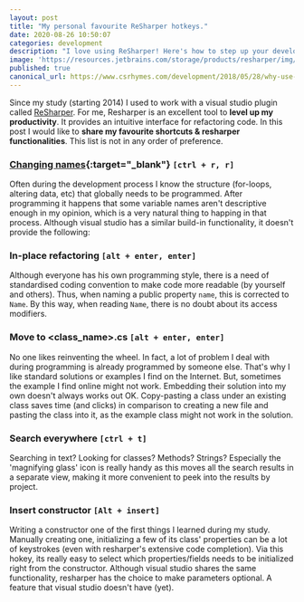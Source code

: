```yaml
---
layout: post
title: "My personal favourite ReSharper hotkeys."
date: 2020-08-26 10:50:07
categories: development
description: "I love using ReSharper! Here's how to step up your development game with the best hotkeys."
image: 'https://resources.jetbrains.com/storage/products/resharper/img/meta/resharper_logo_300x300.png'
published: true
canonical_url: https://www.csrhymes.com/development/2018/05/28/why-use-a-static-site-generator.html
---
```


Since my study (starting 2014) I used to work with a visual studio plugin called [ReSharper](https://www.jetbrains.com/resharper/). For me, Resharper is an excellent tool to **level up my productivity**. It provides an intuitive interface for refactoring code. In this post I would like to **share my favourite shortcuts & resharper functionalities**. This list is not in any order of preference.

### [Changing names](https://www.jetbrains.com/help/resharper/Refactorings__Rename.html){:target="_blank"} ```[ctrl + r, r]```
Often during the development process I know the structure (for-loops, altering data, etc) that globally needs to be programmed. After programming it happens that some variable names aren't descriptive enough in my opinion, which is a very natural thing to happing in that process. Although visual studio has a similar build-in functionality, it doesn't provide the following:

### In-place refactoring ```[alt + enter, enter]``` 
Although everyone has his own programming style, there is a need of standardised coding convention to make code more readable (by yourself and others). Thus, when naming a public property ```name```, this is corrected to ```Name```. By this way, when reading ```Name```, there is no doubt about its access modifiers.

### Move to \<class_name>.cs ```[alt + enter, enter]```
No one likes reinventing the wheel. In fact, a lot of problem I deal with during programming is already programmed by someone else. That's why I like standard solutions or examples I find on the Internet. But, sometimes the example I find online might not work. Embedding their solution into my own doesn't always works out OK. Copy-pasting a class under an existing class saves time (and clicks) in comparison to creating a new file and pasting the class into it, as the example class might not work in the solution.

### Search everywhere ```[ctrl + t]```
Searching in text? Looking for classes? Methods? Strings? Especially the \'magnifying glass\' icon is really handy as this moves all the search results in a separate view, making it more convenient to peek into the results by project.

### Insert constructor ```[Alt + insert]```
Writing a constructor one of the first things I learned during my study. Manually creating one, initializing a few of its class\' properties can be a lot of keystrokes (even with resharper\'s extensive code completion). Via this hokey, its really easy to select which properties/fields needs to be initialized right from the constructor. Although visual studio shares the same functionality, resharper has the choice to make parameters optional. A feature that visual studio doesn\'t have (yet).


